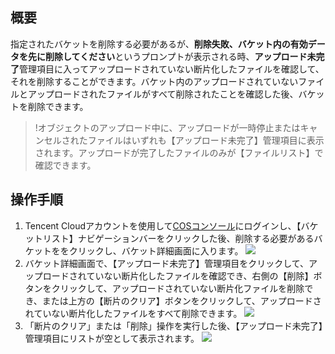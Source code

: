 ## 概要
指定されたバケットを削除する必要があるが、**削除失敗、バケット内の有効データを先に削除してください**というプロンプトが表示される時、**アップロード未完了**管理項目に入ってアップロードされていない断片化したファイルを確認して、それを削除することができます。バケット内のアップロードされていないファイルとアップロードされたファイルがすべて削除されたことを確認した後、バケットを削除できます。

>!オブジェクトのアップロード中に、アップロードが一時停止またはキャンセルされたファイルはいずれも【アップロード未完了】管理項目に表示されます。アップロードが完了したファイルのみが【ファイルリスト】で確認できます。

## 操作手順

1. Tencent Cloudアカウントを使用して[COSコンソール](https://console.cloud.tencent.com/cos5)にログインし、【バケットリスト】ナビゲーションバーをクリックした後、削除する必要があるバケットををクリックし、バケット詳細画面に入ります。
![](https://main.qcloudimg.com/raw/b90ad17947a0ec530db87210f4b9027d.png)
2. バケット詳細画面で、【アップロード未完了】管理項目をクリックして、アップロードされていない断片化したファイルを確認でき、右側の【削除】ボタンをクリックして、アップロードされていない断片化ファイルを削除でき、または上方の【断片のクリア】ボタンをクリックして、アップロードされていない断片化したファイルをすべて削除できます。
![](https://main.qcloudimg.com/raw/af458d9b1c70edce7dc256c5ea85ccfc.png)
3. 「断片のクリア」または「削除」操作を実行した後、【アップロード未完了】管理項目にリストが空として表示されます。
![](https://main.qcloudimg.com/raw/def3369810e97035187854a6651cb627.png)
